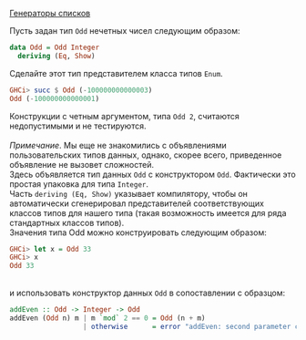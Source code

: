 [Генераторы списков](https://stepik.org/lesson/8328/step/7)

Пусть задан тип `Odd` нечетных чисел следующим образом:  
  
```haskell
data Odd = Odd Integer 
  deriving (Eq, Show)
```  
Сделайте этот тип представителем класса типов `Enum`.  
```haskell
GHCi> succ $ Odd (-100000000000003)
Odd (-100000000000001)
```  
Конструкции с четным аргументом, типа `Odd 2`, считаются недопустимыми и не тестируются.  
\
_Примечание_. Мы еще не знакомились с объявлениями пользовательских типов данных, однако, скорее всего, приведенное объявление не вызовет сложностей.  
Здесь объявляется тип данных `Odd` с конструктором `Odd`. Фактически это простая упаковка для типа `Integer`.  
Часть `deriving (Eq, Show)` указывает компилятору, чтобы он автоматически сгенерировал представителей соответствующих классов типов для нашего типа (такая возможность имеется для ряда стандартных классов типов).  
Значения типа Odd можно конструировать следующим образом:  
```haskell
GHCi> let x = Odd 33
GHCi> x
Odd 33
```  
\
и использовать конструктор данных `Odd` в сопоставлении с образцом:  
```haskell
addEven :: Odd -> Integer -> Odd
addEven (Odd n) m | m `mod` 2 == 0 = Odd (n + m)
                  | otherwise      = error "addEven: second parameter cannot be odd"
```  
